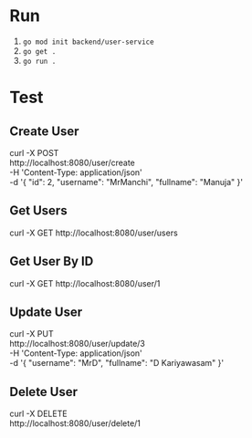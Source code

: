 # Run

1. `go mod init backend/user-service`
2. `go get .`
3. `go run .`

# Test

## Create User

curl -X POST \
  http://localhost:8080/user/create \
  -H 'Content-Type: application/json' \
  -d '{
    "id": 2,
    "username": "MrManchi",
    "fullname": "Manuja"
  }'

## Get Users

curl -X GET http://localhost:8080/user/users

## Get User By ID

curl -X GET http://localhost:8080/user/1

## Update User

curl -X PUT \
  http://localhost:8080/user/update/3 \
  -H 'Content-Type: application/json' \
  -d '{
    "username": "MrD",
    "fullname": "D Kariyawasam"
}'

## Delete User

curl -X DELETE \
  http://localhost:8080/user/delete/1